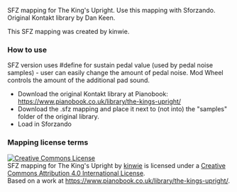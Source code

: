 SFZ mapping for The King's Upright. Use this mapping with Sforzando. Original Kontakt library by Dan Keen.

This SFZ mapping was created by kinwie. 

### How to use

 SFZ version uses #define for sustain pedal value (used by pedal noise samples) - user can easily change the amount of pedal noise. 
 Mod Wheel controls the amount of the additional pad sound. 


- Download the original Kontakt library at Pianobook: https://www.pianobook.co.uk/library/the-kings-upright/
- Download the .sfz mapping and place it next to (not into) the "samples" folder of the original library.
- Load in Sforzando

### Mapping license terms

<a rel="license" href="http://creativecommons.org/licenses/by/4.0/">
<img alt="Creative Commons License" style="border-width:0" src="https://i.creativecommons.org/l/by/4.0/88x31.png" /></a>
<br /><span xmlns:dct="http://purl.org/dc/terms/" href="http://purl.org/dc/dcmitype/Text" property="dct:title" rel="dct:type">
SFZ mapping for The King's Upright</span> by <a xmlns:cc="http://creativecommons.org/ns#" href="https://github.com/sfzinstruments/mappings/" property="cc:attributionName" rel="cc:attributionURL">kinwie</a> 
is licensed under a <a rel="license" href="http://creativecommons.org/licenses/by/4.0/">Creative Commons Attribution 4.0 International License</a>.<br />Based on a work at <a xmlns:dct="http://purl.org/dc/terms/" href="https://www.pianobook.co.uk/library/the-kings-upright/" rel="dct:source">https://www.pianobook.co.uk/library/the-kings-upright/</a>.
